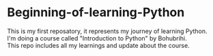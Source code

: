 # Beginning-of-learning-Python
This is my first reposatory, it represents my journey of learning Python.
<br>
I'm doing a course called "Introduction to Python" by Bohubrihi.
<br>
This repo includes all my learnings and update about the course.
